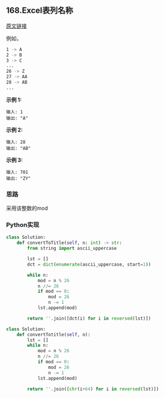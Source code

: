 ## 168.Excel表列名称

[原文链接](https://leetcode-cn.com/problems/excel-sheet-column-title/)

例如，

```bash
1 -> A
2 -> B
3 -> C
...
26 -> Z
27 -> AA
28 -> AB
...
```

**示例 1:**

```
输入: 1
输出: "A"
```

**示例 2:**

```
输入: 28
输出: "AB"
```

**示例 3:**

```
输入: 701
输出: "ZY"
```

### 思路

采用该整数的mod

### Python实现
```python
class Solution:
    def convertToTitle(self, n: int) -> str:
        from string import ascii_uppercase

        lst = []
        dct = dict(enumerate(ascii_uppercase, start=1))

        while n:
            mod = n % 26
            n //= 26
            if mod == 0:
                mod = 26
                n -= 1
            lst.append(mod)

        return ''.join([dct(i) for i in reversed(lst)])       
```

```python
class Solution:
    def convertTotitle(self, n):
        lst = []
        while n:
            mod = n % 26
            n //= 26
            if mod == 0:
                mod = 26
                n -= 1
            lst.append(mod)

        return ''.join([chr(i+64) for i in reversed(lst)])        
```
